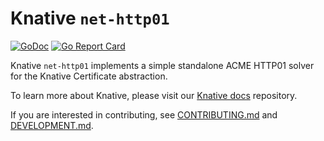 # Knative `net-http01`

[![GoDoc](https://godoc.org/knative.dev/net-http01?status.svg)](https://godoc.org/knative.dev/net-http01)
[![Go Report Card](https://goreportcard.com/badge/knative/net-http01)](https://goreportcard.com/report/knative/net-http01)

Knative `net-http01` implements a simple standalone ACME HTTP01 solver for the Knative Certificate abstraction.

To learn more about Knative, please visit our
[Knative docs](https://github.com/knative/docs) repository.

If you are interested in contributing, see [CONTRIBUTING.md](./CONTRIBUTING.md)
and [DEVELOPMENT.md](./DEVELOPMENT.md).
